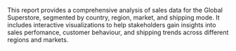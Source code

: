 This report provides a comprehensive analysis of sales data for the Global Superstore, segmented by country, region, market, and shipping mode. It includes interactive visualizations to help stakeholders gain insights into sales perfomance, customer behaviour, and shipping trends across different regions and markets.
